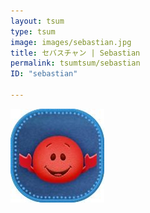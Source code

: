```yaml
---
layout: tsum
type: tsum
image: images/sebastian.jpg
title: セバスチャン | Sebastian
permalink: tsumtsum/sebastian
ID: "sebastian"

---
```

<img class="ui image" src="../images/sebastian.jpg">
